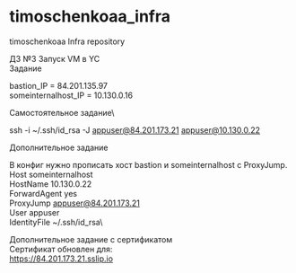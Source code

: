﻿# timoschenkoaa_infra
timoschenkoaa Infra repository

ДЗ №3 Запуск VM в YC\
Задание

bastion_IP = 84.201.135.97 \
someinternalhost_IP = 10.130.0.16

Самостоятельное задание\

ssh -i ~/.ssh/id_rsa -J appuser@84.201.173.21 appuser@10.130.0.22

Дополнительное задание

В конфиг нужно прописать хост bastion и someinternalhost с ProxyJump.
Host someinternalhost \
  HostName 10.130.0.22\
  ForwardAgent yes\
  ProxyJump  appuser@84.201.173.21\
  User appuser\
  IdentityFile ~/.ssh/id_rsa\

Дополнительное задание с сертификатом\
Сертификат обновлен для:\
 https://84.201.173.21.sslip.io
